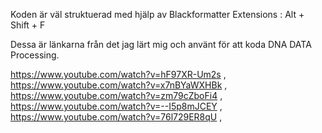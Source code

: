 Koden är väl struktuerad med hjälp av Blackformatter Extensions :
Alt + Shift + F

Dessa är länkarna från det jag lärt mig och använt för att koda DNA DATA Processing.

https://www.youtube.com/watch?v=hF97XR-Um2s ,
https://www.youtube.com/watch?v=x7nBYaWXHBk ,
https://www.youtube.com/watch?v=zm79cZboFi4 ,
https://www.youtube.com/watch?v=--I5p8mJCEY ,
https://www.youtube.com/watch?v=76l729ER8qU ,

